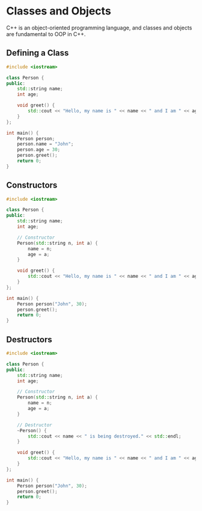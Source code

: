 # Classes and Objects

C++ is an object-oriented programming language, and classes and objects are fundamental to OOP in C++.

## Defining a Class

```cpp
#include <iostream>

class Person {
public:
    std::string name;
    int age;

    void greet() {
        std::cout << "Hello, my name is " << name << " and I am " << age << " years old." << std::endl;
    }
};

int main() {
    Person person;
    person.name = "John";
    person.age = 30;
    person.greet();
    return 0;
}
```

## Constructors

```cpp
#include <iostream>

class Person {
public:
    std::string name;
    int age;

    // Constructor
    Person(std::string n, int a) {
        name = n;
        age = a;
    }

    void greet() {
        std::cout << "Hello, my name is " << name << " and I am " << age << " years old." << std::endl;
    }
};

int main() {
    Person person("John", 30);
    person.greet();
    return 0;
}
```

## Destructors

```cpp
#include <iostream>

class Person {
public:
    std::string name;
    int age;

    // Constructor
    Person(std::string n, int a) {
        name = n;
        age = a;
    }

    // Destructor
    ~Person() {
        std::cout << name << " is being destroyed." << std::endl;
    }

    void greet() {
        std::cout << "Hello, my name is " << name << " and I am " << age << " years old." << std::endl;
    }
};

int main() {
    Person person("John", 30);
    person.greet();
    return 0;
}
```

